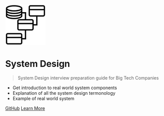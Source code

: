 ![System Design](_assets/img/logo.svg ':size=100')

# System Design

> System Design interview preparation guide for Big Tech Companies

- Get introduction to real world system components
- Explanation of all the system design termonology
- Example of real world system

[GitHub](https://github.com/milon/system-design)
[Learn More](/?id=system-design)
